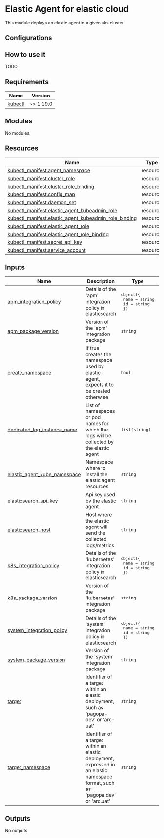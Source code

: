 # Elastic Agent for elastic cloud

This module deploys an elastic agent in a given aks cluster

## Configurations

## How to use it

TODO

<!-- markdownlint-disable -->
<!-- BEGIN_TF_DOCS -->
## Requirements

| Name | Version |
|------|---------|
| <a name="requirement_kubectl"></a> [kubectl](#requirement\_kubectl) | ~> 1.19.0 |

## Modules

No modules.

## Resources

| Name | Type |
|------|------|
| [kubectl_manifest.agent_namespace](https://registry.terraform.io/providers/gavinbunney/kubectl/latest/docs/resources/manifest) | resource |
| [kubectl_manifest.cluster_role](https://registry.terraform.io/providers/gavinbunney/kubectl/latest/docs/resources/manifest) | resource |
| [kubectl_manifest.cluster_role_binding](https://registry.terraform.io/providers/gavinbunney/kubectl/latest/docs/resources/manifest) | resource |
| [kubectl_manifest.config_map](https://registry.terraform.io/providers/gavinbunney/kubectl/latest/docs/resources/manifest) | resource |
| [kubectl_manifest.daemon_set](https://registry.terraform.io/providers/gavinbunney/kubectl/latest/docs/resources/manifest) | resource |
| [kubectl_manifest.elastic_agent_kubeadmin_role](https://registry.terraform.io/providers/gavinbunney/kubectl/latest/docs/resources/manifest) | resource |
| [kubectl_manifest.elastic_agent_kubeadmin_role_binding](https://registry.terraform.io/providers/gavinbunney/kubectl/latest/docs/resources/manifest) | resource |
| [kubectl_manifest.elastic_agent_role](https://registry.terraform.io/providers/gavinbunney/kubectl/latest/docs/resources/manifest) | resource |
| [kubectl_manifest.elastic_agent_role_binding](https://registry.terraform.io/providers/gavinbunney/kubectl/latest/docs/resources/manifest) | resource |
| [kubectl_manifest.secret_api_key](https://registry.terraform.io/providers/gavinbunney/kubectl/latest/docs/resources/manifest) | resource |
| [kubectl_manifest.service_account](https://registry.terraform.io/providers/gavinbunney/kubectl/latest/docs/resources/manifest) | resource |

## Inputs

| Name | Description | Type | Default | Required |
|------|-------------|------|---------|:--------:|
| <a name="input_apm_integration_policy"></a> [apm\_integration\_policy](#input\_apm\_integration\_policy) | Details of the 'apm' integration policy in elasticsearch | <pre>object({<br/>    name = string<br/>    id   = string<br/>  })</pre> | n/a | yes |
| <a name="input_apm_package_version"></a> [apm\_package\_version](#input\_apm\_package\_version) | Version of the 'apm' integration package | `string` | n/a | yes |
| <a name="input_create_namespace"></a> [create\_namespace](#input\_create\_namespace) | If true creates the namespace used by elastic-agent, expects it to be created otherwise | `bool` | `true` | no |
| <a name="input_dedicated_log_instance_name"></a> [dedicated\_log\_instance\_name](#input\_dedicated\_log\_instance\_name) | List of namespaces or pod names for which the logs will be collected by the elastic agent | `list(string)` | n/a | yes |
| <a name="input_elastic_agent_kube_namespace"></a> [elastic\_agent\_kube\_namespace](#input\_elastic\_agent\_kube\_namespace) | Namespace where to install the elastic agent resources | `string` | n/a | yes |
| <a name="input_elasticsearch_api_key"></a> [elasticsearch\_api\_key](#input\_elasticsearch\_api\_key) | Api key used by the elastic agent | `string` | n/a | yes |
| <a name="input_elasticsearch_host"></a> [elasticsearch\_host](#input\_elasticsearch\_host) | Host where the elastic agent will send the collected logs/metrics | `string` | n/a | yes |
| <a name="input_k8s_integration_policy"></a> [k8s\_integration\_policy](#input\_k8s\_integration\_policy) | Details of the 'kubernetes' integration policy in elasticsearch | <pre>object({<br/>    name = string<br/>    id   = string<br/>  })</pre> | n/a | yes |
| <a name="input_k8s_package_version"></a> [k8s\_package\_version](#input\_k8s\_package\_version) | Version of the 'kubernetes' integration package | `string` | n/a | yes |
| <a name="input_system_integration_policy"></a> [system\_integration\_policy](#input\_system\_integration\_policy) | Details of the 'system' integration policy in elasticsearch | <pre>object({<br/>    name = string<br/>    id   = string<br/>  })</pre> | n/a | yes |
| <a name="input_system_package_version"></a> [system\_package\_version](#input\_system\_package\_version) | Version of the 'system' integration package | `string` | n/a | yes |
| <a name="input_target"></a> [target](#input\_target) | Identifier of a target within an elastic deployment, such as 'pagopa-dev' or 'arc-uat' | `string` | n/a | yes |
| <a name="input_target_namespace"></a> [target\_namespace](#input\_target\_namespace) | Identifier of a target within an elastic deployment, expressed in an elastic namespace format, such as 'pagopa.dev' or 'arc.uat' | `string` | n/a | yes |

## Outputs

No outputs.
<!-- END_TF_DOCS -->
